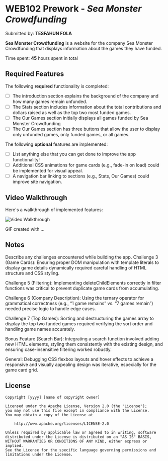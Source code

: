 # WEB102 Prework - *Sea Monster Crowdfunding*

Submitted by: **TESFAHUN FOLA**

**Sea Monster Crowdfunding** is a website for the company Sea Monster Crowdfunding that displays information about the games they have funded.

Time spent: **45** hours spent in total

## Required Features

The following **required** functionality is completed:

* [ ] The introduction section explains the background of the company and how many games remain unfunded.
* [ ] The Stats section includes information about the total contributions and dollars raised as well as the top two most funded games.
* [ ] The Our Games section initially displays all games funded by Sea Monster Crowdfunding
* [ ] The Our Games section has three buttons that allow the user to display only unfunded games, only funded games, or all games.

The following **optional** features are implemented:

* [ ] List anything else that you can get done to improve the app functionality!
* [ ]  Additional CSS animations for game cards (e.g., fade-in on load) could be implemented for visual appeal.
* [ ] A navigation bar linking to sections (e.g., Stats, Our Games) could improve site navigation.

## Video Walkthrough

Here's a walkthrough of implemented features:

<img src='http://i.imgur.com/link/to/your/gif/file.gif' title='Video Walkthrough' width='' alt='Video Walkthrough' />

<!-- Replace this with whatever GIF tool you used! -->
GIF created with ...  
<!-- Recommended tools:
[Kap](https://getkap.co/) for macOS
[ScreenToGif](https://www.screentogif.com/) for Windows
[peek](https://github.com/phw/peek) for Linux. -->

## Notes

Describe any challenges encountered while building the app.
Challenge 3 (Game Cards): Ensuring proper DOM manipulation with template literals to display game details dynamically required careful handling of HTML structure and CSS styling.

Challenge 5 (Filtering): Implementing deleteChildElements correctly in filter functions was critical to prevent duplicate game cards from accumulating.

Challenge 6 (Company Description): Using the ternary operator for grammatical correctness (e.g., “1 game remains” vs. “7 games remain”) needed precise logic to handle edge cases.

Challenge 7 (Top Games): Sorting and destructuring the games array to display the top two funded games required verifying the sort order and handling game names accurately.

Bonus Feature (Search Bar): Integrating a search function involved adding new HTML elements, styling them consistently with the existing design, and ensuring case-insensitive filtering worked robustly.

General: Debugging CSS flexbox layouts and hover effects to achieve a responsive and visually appealing design was iterative, especially for the game card grid.

## License

    Copyright [yyyy] [name of copyright owner]

    Licensed under the Apache License, Version 2.0 (the "License");
    you may not use this file except in compliance with the License.
    You may obtain a copy of the License at

        http://www.apache.org/licenses/LICENSE-2.0

    Unless required by applicable law or agreed to in writing, software
    distributed under the License is distributed on an "AS IS" BASIS,
    WITHOUT WARRANTIES OR CONDITIONS OF ANY KIND, either express or implied.
    See the License for the specific language governing permissions and
    limitations under the License.
